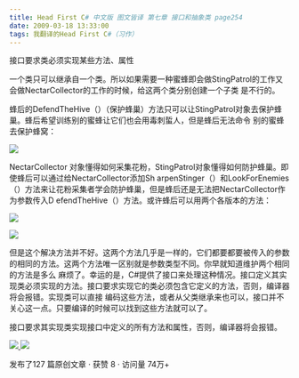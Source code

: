 ```yaml
---
title: Head First C# 中文版 图文皆译 第七章 接口和抽象类 page254
date: 2009-03-18 13:33:00
tags: 我翻译的Head First C#（习作）
---
```

接口要求类必须实现某些方法、属性

  

一个类只可以继承自一个类。所以如果需要一种蜜蜂即会做StingPatrol的工作又会做NectarCollector的工作的时候，给这两个类分别创建一个子类
是不行的。

  

蜂后的DefendTheHive（）（保护蜂巢）方法只可以让StingPatrol对象去保护蜂巢。蜂后希望训练别的蜜蜂让它们也会用毒刺蜇人，但是蜂后无法命令
别的蜜蜂去保护蜂窝：

  

![](https://p-blog.csdn.net/images/p_blog_csdn_net/cuipengfei1/EntryImages/20090318/2009-03-18_13-07-54.jpg)

NectarCollector  对象懂得如何采集花粉，StingPatrol对象懂得如何防护蜂巢。即使蜂后可以通过给NectarCollector添加Sh
arpenStinger（）和LookForEnemies（）方法来让花粉采集者学会防护蜂巢，但是蜂后还是无法把NectarCollector作为参数传入D
efendTheHive（）方法。或许蜂后可以用两个各版本的方法：

  

![](https://p-blog.csdn.net/images/p_blog_csdn_net/cuipengfei1/EntryImages/20090318/2009-03-18_13-12-51.jpg)

![](https://p-blog.csdn.net/images/p_blog_csdn_net/cuipengfei1/EntryImages/20090318/2009-03-18_13-19-44.jpg)

但是这个解决方法并不好。这两个方法几乎是一样的，它们都要都要被传入的参数的相同的方法。这两个方法唯一区别就是参数类型不同。你早就知道维护两个相同的方法是多么
麻烦了。幸运的是，C#提供了接口来处理这种情况。接口定义其实现类必须实现的方法。接口要求实现它的类必须包含它定义的方法，否则，编译器将会报错。实现类可以直接
编码这些方法，或者从父类继承来也可以，接口并不关心这一点。只要编译的时候可以找到这些方法就可以了。

接口要求其实现类实现接口中定义的所有方法和属性，否则，编译器将会报错。



[ ![](https://profile.csdnimg.cn/5/2/5/3_cuipengfei1)
![](https://g.csdnimg.cn/static/user-reg-year/1x/11.png)
](https://blog.csdn.net/cuipengfei1)



发布了127 篇原创文章  ·  获赞 8  ·  访问量 74万+

